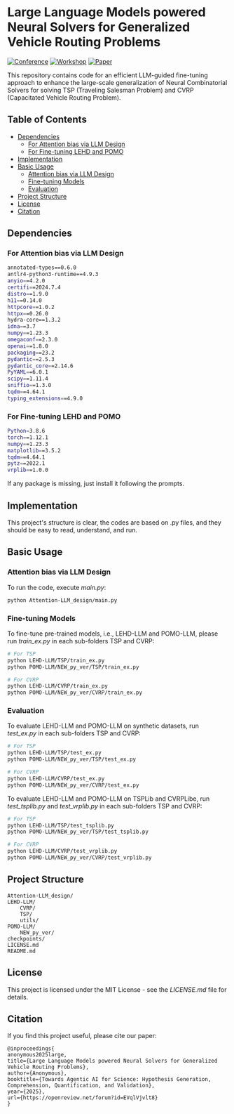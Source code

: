 # Large Language Models powered Neural Solvers for Generalized Vehicle Routing Problems

[![Conference](https://img.shields.io/badge/ICLR-2025-blue)](https://iclr.cc/Conferences/2025)
[![Workshop](https://img.shields.io/badge/Workshop-AgenticAI-green)](https://iclragenticai.github.io/)
[![Paper](https://img.shields.io/badge/Paper-OpenReview-red)](https://openreview.net/forum?id=EVqlVjvlt8)


This repository contains code for an efficient LLM-guided fine-tuning approach to enhance the large-scale generalization of Neural Combinatorial Solvers for solving TSP (Traveling Salesman Problem) and CVRP (Capacitated Vehicle Routing Problem).

## Table of Contents
- [Dependencies](#dependencies)
  - [For Attention bias via LLM Design](#for-attention-bias-via-llm-design)
  - [For Fine-tuning LEHD and POMO](#for-fine-tuning-lehd-and-pomo)
- [Implementation](#implementation)
- [Basic Usage](#basic-usage)
  - [Attention bias via LLM Design](#attention-bias-via-llm-design)
  - [Fine-tuning Models](#fine-tuning-models)
  - [Evaluation](#evaluation)
- [Project Structure](#project-structure)
- [License](#license)
- [Citation](#citation)

## Dependencies

### For Attention bias via LLM Design
```bash
annotated-types==0.6.0
antlr4-python3-runtime==4.9.3
anyio==4.2.0
certifi==2024.7.4
distro==1.9.0
h11==0.14.0
httpcore==1.0.2
httpx==0.26.0
hydra-core==1.3.2
idna==3.7
numpy==1.23.3
omegaconf==2.3.0
openai==1.8.0
packaging==23.2
pydantic==2.5.3
pydantic_core==2.14.6
PyYAML==6.0.1
scipy==1.11.4
sniffio==1.3.0
tqdm==4.64.1
typing_extensions==4.9.0
```

### For Fine-tuning LEHD and POMO
```bash
Python=3.8.6
torch==1.12.1
numpy==1.23.3
matplotlib==3.5.2
tqdm==4.64.1
pytz==2022.1
vrplib==1.0.0
```

If any package is missing, just install it following the prompts.

## Implementation

This project's structure is clear, the codes are based on .py files, and they should be easy to read, understand, and run.

## Basic Usage

### Attention bias via LLM Design

To run the code, execute *main.py*:
```bash
python Attention-LLM_design/main.py
```

### Fine-tuning Models

To fine-tune pre-trained models, i.e., LEHD-LLM and POMO-LLM, please run *train_ex.py* in each sub-folders TSP and CVRP:
```bash
# For TSP
python LEHD-LLM/TSP/train_ex.py
python POMO-LLM/NEW_py_ver/TSP/train_ex.py

# For CVRP
python LEHD-LLM/CVRP/train_ex.py
python POMO-LLM/NEW_py_ver/CVRP/train_ex.py
```


### Evaluation

To evaluate LEHD-LLM and POMO-LLM on synthetic datasets, run *test_ex.py* in each sub-folders TSP and CVRP:
```bash
# For TSP
python LEHD-LLM/TSP/test_ex.py
python POMO-LLM/NEW_py_ver/TSP/test_ex.py

# For CVRP
python LEHD-LLM/CVRP/test_ex.py
python POMO-LLM/NEW_py_ver/CVRP/test_ex.py
```

To evaluate LEHD-LLM and POMO-LLM on TSPLib and CVRPLibe, run *test_tsplib.py* and *test_vrplib.py* in each sub-folders TSP and CVRP:
```bash
# For TSP
python LEHD-LLM/TSP/test_tsplib.py
python POMO-LLM/NEW_py_ver/TSP/test_tsplib.py

# For CVRP
python LEHD-LLM/CVRP/test_vrplib.py
python POMO-LLM/NEW_py_ver/CVRP/test_vrplib.py
```

## Project Structure

```
Attention-LLM_design/
LEHD-LLM/
    CVRP/
    TSP/
    utils/
POMO-LLM/
    NEW_py_ver/
checkpoints/
LICENSE.md
README.md
```

## License
This project is licensed under the MIT License - see the *LICENSE.md* file for details.

## Citation
If you find this project useful, please cite our paper:
```
@inproceedings{
anonymous2025large,
title={Large Language Models powered Neural Solvers for Generalized Vehicle Routing Problems},
author={Anonymous},
booktitle={Towards Agentic AI for Science: Hypothesis Generation, Comprehension, Quantification, and Validation},
year={2025},
url={https://openreview.net/forum?id=EVqlVjvlt8}
}
```
